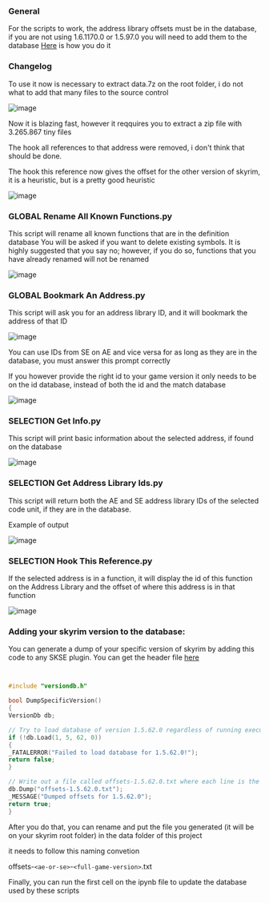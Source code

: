 ### General
For the scripts to work, the address library offsets must be in the database, if you are not using 1.6.1170.0 or 1.5.97.0 you will need to add them to the database [Here](#adding-your-skyrim-version-to-the-database) is how you do it 


### Changelog

To use it now is necessary to extract data.7z on the root folder, i do not what to add that many files to the source control

![image](https://github.com/user-attachments/assets/fbed5d60-f05f-45b3-860d-06a415ea0fcf)

Now it is blazing fast, however it reqquires you to extract a zip file with 3.265.867 tiny files

The hook all references to that address were removed, i don't think that should be done.

The hook this reference now gives the offset for the other version of skyrim, it is a heuristic, but is a pretty good heuristic

![image](https://github.com/user-attachments/assets/b9689912-0b59-40b5-bc00-47ecd4f08b37)


### GLOBAL Rename All Known Functions.py

This script will rename all known functions that are in the definition database
You will be asked if you want to delete existing symbols. It is highly suggested that you say no; however, if you do so, functions that you have already renamed will not be renamed

![image](https://github.com/Thiago099/ghidra_scripts/assets/66787043/4f448293-4c7b-4e2a-938c-d95104101e6f)

### GLOBAL Bookmark An Address.py

This script will ask you for an address library ID, and it will bookmark the address of that ID

![image](https://github.com/Thiago099/ghidra_scripts/assets/66787043/d7757f3b-9f59-45e9-b450-6d93e202896e)


You can use IDs from SE on AE and vice versa for as long as they are in the database, you must answer this prompt correctly

If you however provide the right id to your game version it only needs to be on the id database, instead of both the id and the match database

![image](https://github.com/Thiago099/ghidra_scripts/assets/66787043/819ae529-7c4d-405e-a03f-e60946c38ba2)

### SELECTION Get Info.py

This script will print basic information about the selected address, if found on the database

![image](https://github.com/Thiago099/ghidra_scripts/assets/66787043/b510a5b1-728e-43a2-b02c-367232509534)

### SELECTION Get Address Library Ids.py

This script will return both the AE and SE address library IDs of the selected code unit, if they are in the database.

Example of output

![image](https://github.com/Thiago099/ghidra_scripts/assets/66787043/367148a6-fd27-4cde-81c6-043f54ceb682)

### SELECTION Hook This Reference.py

If the selected address is in a function, it will display the id of this function on the Address Library and the offset of where this address is in that function

![image](https://github.com/user-attachments/assets/1b621c33-3f53-4175-84cd-c475cd680efc)

### Adding your skyrim version to the database:

You can generate a dump of your specific version of skyrim by adding this code to any SKSE plugin. You can get the header file [here](https://www.nexusmods.com/skyrimspecialedition/mods/32444?tab=files)

```c++


#include "versiondb.h"

bool DumpSpecificVersion()
{
VersionDb db;

// Try to load database of version 1.5.62.0 regardless of running executable version.
if (!db.Load(1, 5, 62, 0))
{
_FATALERROR("Failed to load database for 1.5.62.0!");
return false;
}

// Write out a file called offsets-1.5.62.0.txt where each line is the ID and offset.
db.Dump("offsets-1.5.62.0.txt");
_MESSAGE("Dumped offsets for 1.5.62.0");
return true;
}
```

After you do that, you can rename and put the file you generated (it will be on your skyrim root folder) in the data folder of this project

it needs to follow this naming convetion

offsets-`<ae-or-se>`-`<full-game-version>`.txt

Finally, you can run the first cell on the ipynb file to update the database used by these scripts
